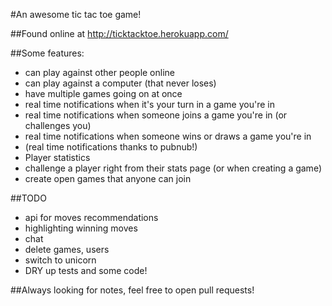 #An awesome tic tac toe game!

##Found online at http://ticktacktoe.herokuapp.com/

##Some features:
* can play against other people online
* can play against a computer (that never loses)
* have multiple games going on at once
* real time notifications when it's your turn in a game you're in
* real time notifications when someone joins a game you're in (or challenges you)
* real time notifications when someone wins or draws a game you're in
* (real time notifications thanks to pubnub!)
* Player statistics 
* challenge a player right from their stats page (or when creating a game)
* create open games that anyone can join

##TODO
* api for moves recommendations
* highlighting winning moves
* chat
* delete games, users
* switch to unicorn
* DRY up tests and some code!


##Always looking for notes, feel free to open pull requests!